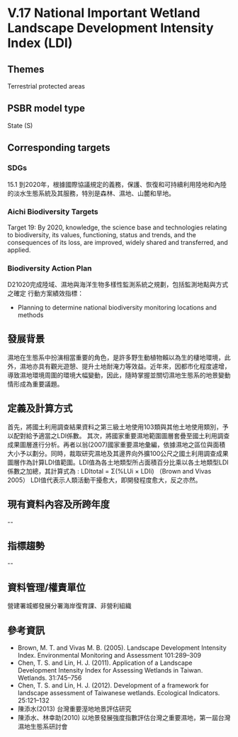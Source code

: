 # V.17 National Important Wetland Landscape Development Intensity Index (LDI)

## Themes
Terrestrial protected areas
## PSBR model type
State (S)
## Corresponding targets
### SDGs
15.1 到2020年，根據國際協議規定的義務，保護、恢復和可持續利用陸地和內陸的淡水生態系統及其服務，特別是森林、濕地、山麓和旱地。
### Aichi Biodiversity Targets
Target 19: By 2020, knowledge, the science base and technologies relating to biodiversity, its values, functioning, status and trends, and the consequences of its loss, are improved, widely shared and transferred, and applied.
### Biodiversity Action Plan
D21020完成陸域、濕地與海洋生物多樣性監測系統之規劃，包括監測地點與方式之確定 行動方案績效指標：
* Planning to determine national biodiversity monitoring locations and methods
## 發展背景
濕地在生態系中扮演相當重要的角色，是許多野生動植物賴以為生的棲地環境，此外，濕地亦具有觀光遊憩、提升土地耐淹力等效益。近年來，因都市化程度遽增，導致濕地環境周圍的環境大幅變動，因此，隨時掌握並關切濕地生態系的地景變動情形成為重要議題。
## 定義及計算方式
首先，將國土利用調查結果資料之第三級土地使用103類與其他土地使用類別，予以配對給予適當之LDI係數。 其次，將國家重要濕地範圍圖層套疊至國土利用調查成果圖層進行分析。再者以翁(2007)國家重要濕地彙編，依據濕地之區位與面積大小予以劃分。同時，裁取研究濕地及其邊界向外擴100公尺之國土利用調查成果圖層作為計算LDI值範圍。LDI值為各土地類型所占面積百分比乘以各土地類型LDI係數之加總，其計算式為 : LDItotal = Σ(%LUi × LDIi) （Brown and Vivas 2005） LDI值代表示人類活動干擾愈大，即開發程度愈大，反之亦然。
## 現有資料內容及所跨年度
--
## 指標趨勢
--
## 資料管理/權責單位
營建署城鄉發展分署海岸復育課、非營利組織
## 參考資訊
* Brown, M. T. and Vivas M. B. (2005). Landscape Development Intensity Index. Environmental Monitoring and Assessment 101:289–309
* Chen, T. S. and Lin, H. J. (2011). Application of a Landscape Development Intensity Index for Assessing Wetlands in Taiwan. Wetlands. 31:745–756
* Chen, T. S. and Lin, H. J. (2012). Development of a framework for landscape assessment of Taiwanese wetlands. Ecological Indicators. 25:121–132
* 陳添水(2013) 台灣重要溼地地景評估研究
* 陳添水、林幸助(2010) 以地景發展強度指數評估台灣之重要濕地，第一屆台灣濕地生態系研討會
